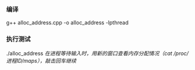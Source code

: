 ### 编译
g++ alloc_address.cpp -o alloc_address -lpthread

### 执行测试
./alloc_address
*在进程等待输入时，用新的窗口查看内存分配情况（cat /proc/进程ID/maps），敲击回车继续*
